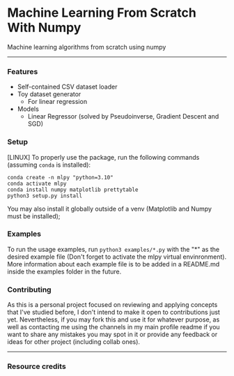 # Machine Learning From Scratch With Numpy
Machine learning algorithms from scratch using numpy 

***

### Features
- Self-contained CSV dataset loader
- Toy dataset generator
    * For linear regression
- Models
    - Linear Regressor (solved by Pseudoinverse, Gradient Descent and SGD)

### Setup
[LINUX] To properly use the package, run the following commands (assuming ```conda``` is installed):

```
conda create -n mlpy "python=3.10"
conda activate mlpy
conda install numpy matplotlib prettytable
python3 setup.py install
```

You may also install it globally outside of a venv (Matplotlib and Numpy must be installed);


### Examples
To run the usage examples, run ```python3 examples/*.py``` with the "*" as the desired example file (Don't forget to activate the mlpy virtual envinronment).
More information about each example file is to be added in a README.md inside the examples folder in the future.

### Contributing
As this is a personal project focused on reviewing and applying concepts that I've studied before,
I don't intend to make it open to contributions just yet. Nevertheless, if you may fork this and use it
for whatever purpose, as well as contacting me using the channels in my main profile readme if you want to 
share any mistakes you may spot in it or provide any feedback or ideas for other project (including collab ones).

***

### Resource credits

